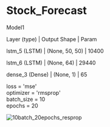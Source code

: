 # Stock_Forecast
Model1

Layer (type)               |  Output Shape        |      Param  

lstm_5 (LSTM)              |  (None, 50, 50)      |      10400     

lstm_6 (LSTM)              |  (None, 64)          |      29440     

dense_3 (Dense)            |  (None, 1)           |      65        

loss = 'mse'  
optimizer = 'rmsprop'  
batch_size = 10  
epochs = 20  

![10batch_20epochs_resprop](https://user-images.githubusercontent.com/45307224/59323304-181e9d80-8d15-11e9-98c6-1d26a7637bcd.jpg)

